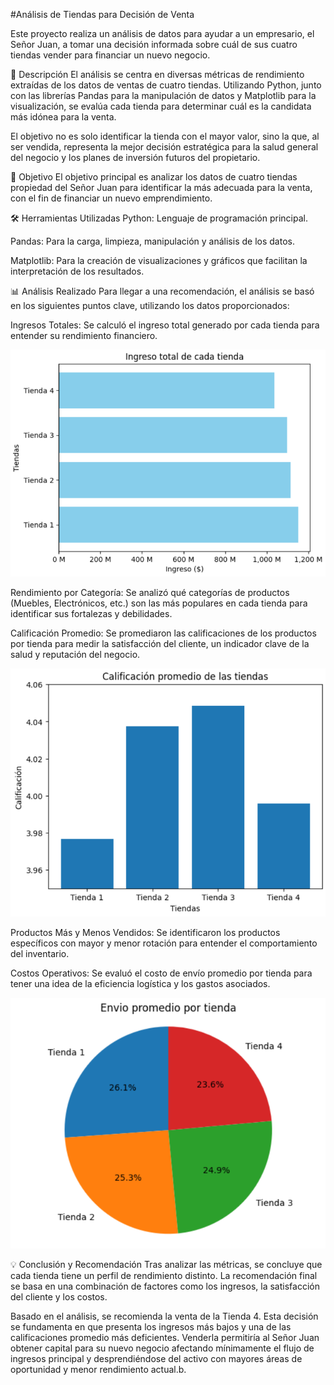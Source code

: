 #Análisis de Tiendas para Decisión de Venta

Este proyecto realiza un análisis de datos para ayudar a un empresario, el Señor Juan, a tomar una decisión informada sobre cuál de sus cuatro tiendas vender para financiar un nuevo negocio.

📝 Descripción
El análisis se centra en diversas métricas de rendimiento extraídas de los datos de ventas de cuatro tiendas. Utilizando Python, junto con las librerías Pandas para la manipulación de datos y Matplotlib para la visualización, se evalúa cada tienda para determinar cuál es la candidata más idónea para la venta.

El objetivo no es solo identificar la tienda con el mayor valor, sino la que, al ser vendida, representa la mejor decisión estratégica para la salud general del negocio y los planes de inversión futuros del propietario.

🎯 Objetivo
El objetivo principal es analizar los datos de cuatro tiendas propiedad del Señor Juan para identificar la más adecuada para la venta, con el fin de financiar un nuevo emprendimiento.

🛠️ Herramientas Utilizadas
Python: Lenguaje de programación principal.

Pandas: Para la carga, limpieza, manipulación y análisis de los datos.

Matplotlib: Para la creación de visualizaciones y gráficos que facilitan la interpretación de los resultados.

📊 Análisis Realizado
Para llegar a una recomendación, el análisis se basó en los siguientes puntos clave, utilizando los datos proporcionados:

Ingresos Totales: Se calculó el ingreso total generado por cada tienda para entender su rendimiento financiero.

![Gráfico de ingresos totales](./assets/2.png)

Rendimiento por Categoría: Se analizó qué categorías de productos (Muebles, Electrónicos, etc.) son las más populares en cada tienda para identificar sus fortalezas y debilidades.

Calificación Promedio: Se promediaron las calificaciones de los productos por tienda para medir la satisfacción del cliente, un indicador clave de la salud y reputación del negocio.

![Gráfico de calificacion promedio](./assets/1.png)

Productos Más y Menos Vendidos: Se identificaron los productos específicos con mayor y menor rotación para entender el comportamiento del inventario.

Costos Operativos: Se evaluó el costo de envío promedio por tienda para tener una idea de la eficiencia logística y los gastos asociados.

![Gráfico de envio promedio](./assets/3.png)

💡 Conclusión y Recomendación
Tras analizar las métricas, se concluye que cada tienda tiene un perfil de rendimiento distinto. La recomendación final se basa en una combinación de factores como los ingresos, la satisfacción del cliente y los costos.

Basado en el análisis, se recomienda la venta de la Tienda 4. Esta decisión se fundamenta en que presenta los ingresos más bajos y una de las calificaciones promedio más deficientes. Venderla permitiría al Señor Juan obtener capital para su nuevo negocio afectando mínimamente el flujo de ingresos principal y desprendiéndose del activo con mayores áreas de oportunidad y menor rendimiento actual.b.
